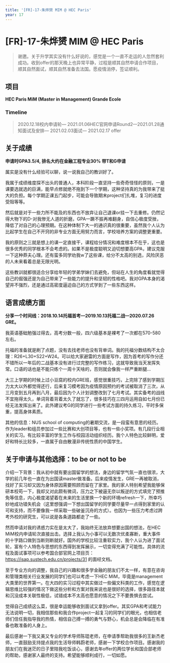 ```yaml
---
title: '[FR]-17-朱烨赟 MIM @ HEC Paris'
year: 17
---
```


# [FR]-17-朱烨赟 MIM @ HEC Paris



> 谢邀。关于升学其实没有什么好说的，感觉是一个一直不走运的人忽然套利成功。收到offer的那天晚上也异常平静，过程是顺其自然申请合作项目，顺其自然面试，顺其自然准备去法国。愿疫情消停，签证顺利。

 

## 项目

**HEC Paris MiM (Master in Management) Grande Ecole**

### Timeline

> 2020.12.18校内申请轮— 2021.01.06HEC官网申请Round2—2021.01.28通知面试及安排— 2021.02.03面试— 2021.02.17 offer

 

## 关于成绩

**申请时GPA3.5/4, 排名大约在金融工程专业30% 带T和G申请**

属实是没有什么经验可以聊，说一说我自己的教训好了。

我属于成绩维度探不出头的普通人，本科阶段一直坚持一些奇奇怪怪的原则，一是课要选就选的巨满，能早点修就绝不拖到下一个学期，这种坚持真的为我带来了挺大的负担。每个学期正课五门起步，可能会导致期末project们扎堆，复习的进度受阻等等。 

然后就是对于一些力所不能及的东西也不放弃让自己退课or挂一下去重修。仍然记得大物下的D-对我惨无人道的折磨，GPA一蹶不振再难翻身，自信心极度受挫，降低了对自己的心理预期。在这种体制下大一的通识真的很重要，虽然我个人认为比起学生在自己不开窍的非专业方面无用努力而言，学校培养方案的调整更重要。

我的原则之三就是想上的课一定直接干，课程给分情况和难度根本不在乎，这也是很多优秀的同学根本不会考虑的。如果不是极度聪明又迫切想要高GPA，建议克服一下这种莽夫心理。还有蛮多同学劝我w了这些课，给分不太高的别选，风险厌恶的人未来看着总是无限光明。

这些教训就都很适合分享给年轻的学弟学妹们去避免，但站在人生的角度看就觉得自己的倔强还是为自己带来了一些能力的提升和坚韧的性格吧。我对GPA本身的渴望并不强烈，还是通过高密度逼迫自己的方式学到了一些东西这样。

 

## 语言成绩方面

**分享一个时间线：2018.10.14托福首考—2019.10.13托福二战—2020.07.26 GRE。**

我英语基础勉强过得去，高考分数一般，四六级基本是裸考了一次都在570-580左右。

托福的准备就是刷了点题，没有去找老师也没有背单词。我的托福分数结构不太合理：R26+L30+S22+W24。可以给大家避雷的方面是写作，因为首考的写作分还不错所以一年后的二战基本没有进行过完整的写作练习，这就导致我当天发挥失常。口语的话也是不能只练个一周十天啥的，否则就会像我一样严重断腿…

大三上学期的时候上过小豆腐的校内GRE班，感觉很重技巧，上完除了感到学期压力太大以外都觉得还行，后来复习模考因为疫情原因预约的考试被取消了三次，从三月变到五月再到八月，最后因为个人计划调整改到了七月考试。其实备考的战线不宜拖得太久，单词背着背着太久了就忘了，很多技巧在三四月运用自如七月份已经无法发挥出来了。此外建议考G的同学进行一些考试方面的持久练习，平时多保重，提高身体素质。

 

其他的信息：NUS school of computing的暑期交流，是一段蛮有意思的经历。作为leader和组员参加过一些比赛和大创项目等，也有一些小奖项。有几段行业相关的实习。有比较丰富的学生工作与校园活动组织经历。我个人特色比较鲜明，爱好和特长比较多，一直属于自由散漫非传统性质的中国学生。

 

## **关于申请与其他选择**：to be or not to be

介绍一下背景：我从初中就有要出国留学的想法，身边的留学气氛一直也很浓，大学的前几年也一直在为出国读master做准备。后来疫情发生，GRE一再被取消，找好了实习却又因为身体原因需要照顾而留在了家里。我的家人特别希望我能够保研本校苟一下，我却又对此颇有微词，压力之下被逼无奈以叛逆的方式填完了预推免等信息，内心极度渴望着在未来的生活里换一个新的环境refresh一下，所幸巧妙地成功错失机会（这里想强调一下想出国留学的同学要尽量早一点得到家里的认可和支持，而不要像我一样采取一些破釜沉舟的方式）。也因为一些压力考虑过跨考外校的研究生，可以说是各条道路都走了一些。

然而申请对我的诱惑力实在是太大了，我始终无法放弃想要出国的想法，在HEC MiM校内申请轮次直接出击。选择上我认为小事可以无数次优柔寡断，重大事件的十字路口做到当断则断就好。国外的学校比较注重软实力，我个人认为进了面试轮，富有个人特色与思想的东西得到发挥展示，一切变得充满了可能性。具体的流程及面试事项可以参考国合部官网上项目页：https://isap.sustech.edu.cn/projects/31 的面经文档。

至于专业方向的调整，我自己的兴趣和很多学金融的朋友们不太一样，有意在咨询和管理类相关行业发展的同学们也可以考虑一下HEC MiM，毕竟是management大类里的世界第一。在大四的实习过程中其实做过一些偏文科类的工作，感觉在逻辑思维比较强的情况下做这些分析和方案对我来说也是很好的选择，很多路径本就和沉没成本关联性极低，试错成本不太高也愿意的情况之下不要畏惧去尝试。

 

觉得自己成绩这么菜，很是幸运能够收到面试又拿到offer。其实GPA和考试能力无法说明一切，我相信那些和我合作project一起复习的同学们的眼光，也相信老师们信任我指导我的热情，相信自己搏一搏的勇气与野心，机会总是会降临在有准备也敢准备的人身上。

最后感谢一下我又美又专业的学术导师陈琨老师，在申请季帮助我很多的王新杰老师，一直鼓励支持提点我的生活导师韩蔚老师，感谢一下学校合作项目。感谢我的朋友们在我迷茫的日子里陪我吃饭谈心，感谢去年offer的两位学长和国合部老师的帮助，感谢家人最终的支持。希望能够顺利成行，一切如愿。
